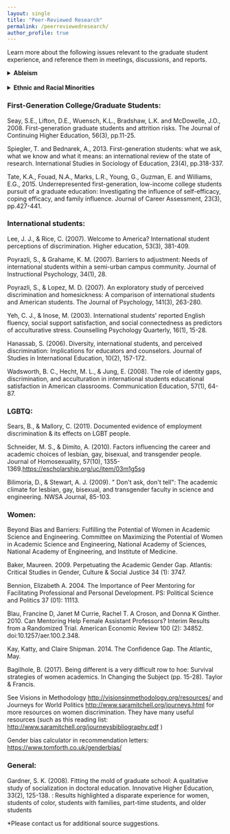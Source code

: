 ```yaml
---
layout: single
title: "Peer-Reviewed Research"
permalink: /peerreviewedresearch/
author_profile: true
---
```


Learn more about the following issues relevant to the graduate student experience, and reference them in meetings, discussions, and reports. 

<details>
  <summary>
    <b> Ableism </b>
  </summary>
<ul>
  <li> Brown, Nicole and Leigh, Jennifer S (2018). <a href="https://www.tandfonline.com/doi/full/10.1080/09687599.2018.1455627">Ableism in Academia: Where are the disabled and ill academics?</a> Disability and Society, 33 (6). </li>
  <li> Dolmage, J. T. (2017). <a href="https://www.press.umich.edu/9708722/academic_ableism">Academic Ableism: Disability and Higher Education.</a> University of Michigan Press. </li>
  <li> Hannam-Swain, S. (2018). <a href="https://www.tandfonline.com/doi/full/10.1080/09687599.2017.1375698">The additional labour of a disabled PhD student.</a> Disability & Society, 33(1), 138-142.</li> 
  </ul>
</details>

 <br>

<details>
  <summary>
    <b> Ethnic and Racial Minorities </b>
  </summary>
<ul>
  <li> Chavous, T. M., Rivas-Drake, D., Smalls, C., Griffin, T., & Cogburn, C. (2008). <a href="http://psycnet.apa.org/buy/2008-05171-002">Gender matters, too: The influences of school racial discrimination and racial identity on academic engagement outcomes among African American adolescents.</a> Developmental psychology, 44(3), 637. </li>
  <li> Makarova, E., & Birman, D. (2015). <a href="https://www.tandfonline.com/doi/abs/10.1080/00131881.2015.1058099">Cultural transition and academic achievement of students from ethnic minority backgrounds: a content analysis of empirical research on acculturation.</a> Educational Research, 57(3), 305-330. </li>
  <li> Schmader, T., Major, B., & Gramzow, R. H. (2001). <a href="https://spssi.onlinelibrary.wiley.com/doi/abs/10.1111/0022-4537.00203">Coping with ethnic stereotypes in the academic domain: Perceived injustice and psychological disengagement.</a> Journal of Social Issues, 57(1), 93-111. </li> 
  <li> Solorzano, D., Ceja, M., & Yosso, T. (2000). <a href="https://www.jstor.org/stable/2696265">Critical race theory, racial microaggressions, and campus racial climate: The experiences of African American college students.</a> Journal of Negro Education, 60-73. </li> 
  <li> Uma-Taylor, A. J. (2016). <a href="http://journals.sagepub.com/doi/abs/10.1177/0963721415627858">A post-racial society in which ethnic-racial discrimination still exists and has significant consequences for youths adjustment.</a> Current Directions in Psychological Science, 25(2), 111-118. </li> 
  </ul>
</details>


### First-Generation College/Graduate Students:

Seay, S.E., Lifton, D.E., Wuensch, K.L., Bradshaw, L.K. and McDowelle, J.O., 2008. First-generation graduate students and attrition risks. The Journal of Continuing Higher Education, 56(3), pp.11-25.

Spiegler, T. and Bednarek, A., 2013. First-generation students: what we ask, what we know and what it means: an international review of the state of research. International Studies in Sociology of Education, 23(4), pp.318-337.

Tate, K.A., Fouad, N.A., Marks, L.R., Young, G., Guzman, E. and Williams, E.G., 2015. Underrepresented first-generation, low-income college students pursuit of a graduate education: Investigating the influence of self-efficacy, coping efficacy, and family influence. Journal of Career Assessment, 23(3), pp.427-441.

### International students:

Lee, J. J., & Rice, C. (2007). Welcome to America? International student perceptions of discrimination. Higher education, 53(3), 381-409.

Poyrazli, S., & Grahame, K. M. (2007). Barriers to adjustment: Needs of international students within a semi-urban campus community. Journal of Instructional Psychology, 34(1), 28.

Poyrazli, S., & Lopez, M. D. (2007). An exploratory study of perceived discrimination and homesickness: A comparison of international students and American students. The Journal of Psychology, 141(3), 263-280.

Yeh, C. J., & Inose, M. (2003). International students' reported English fluency, social support satisfaction, and social connectedness as predictors of acculturative stress. Counselling Psychology Quarterly, 16(1), 15-28.

Hanassab, S. (2006). Diversity, international students, and perceived discrimination: Implications for educators and counselors. Journal of Studies in International Education, 10(2), 157-172.

Wadsworth, B. C., Hecht, M. L., & Jung, E. (2008). The role of identity gaps, discrimination, and acculturation in international students educational satisfaction in American classrooms. Communication Education, 57(1), 64-87.

### LGBTQ:

Sears, B., & Mallory, C. (2011). Documented evidence of employment discrimination & its effects on LGBT people.

Schneider, M. S., & Dimito, A. (2010). Factors influencing the career and academic choices of lesbian, gay, bisexual, and transgender people. Journal of Homosexuality, 57(10), 1355-1369.https://escholarship.org/uc/item/03m1g5sg 

Bilimoria, D., & Stewart, A. J. (2009). " Don't ask, don't tell": The academic climate for lesbian, gay, bisexual, and transgender faculty in science and engineering. NWSA Journal, 85-103. 


### Women:

Beyond Bias and Barriers: Fulfilling the Potential of Women in Academic Science and Engineering. Committee on Maximizing the Potential of Women in Academic Science and Engineering, National Academy of Sciences, National Academy of Engineering, and Institute of Medicine.

Baker, Maureen. 2009. Perpetuating the Academic Gender Gap. Atlantis: Critical Studies in Gender, Culture & Social Justice 34 (1): 3747.

Bennion, Elizabeth A. 2004. The Importance of Peer Mentoring for Facilitating Professional and Personal Development. PS: Political Science and Politics 37 (01): 11113.

Blau, Francine D, Janet M Currie, Rachel T. A Croson, and Donna K Ginther. 2010. Can Mentoring Help Female Assistant Professors? Interim Results from a Randomized Trial. American Economic Review 100 (2): 34852. doi:10.1257/aer.100.2.348.

Kay, Katty, and Claire Shipman. 2014. The Confidence Gap. The Atlantic, May.

Bagilhole, B. (2017). Being different is a very difficult row to hoe: Survival strategies of women academics. In Changing the Subject (pp. 15-28). Taylor & Francis.

See Visions in Methodology http://visionsinmethodology.org/resources/ and Journeys for World Politics http://www.saramitchell.org/journeys.html for more resources on women discrimination. They have many useful resources (such as this reading list: http://www.saramitchell.org/journeysbibliography.pdf )

Gender bias calculator in recommendation letters: https://www.tomforth.co.uk/genderbias/ 

### General:
Gardner, S. K. (2008). Fitting the mold of graduate school: A qualitative study of socialization in doctoral education. Innovative Higher Education, 33(2), 125-138. : Results highlighted a disparate experience for women, students of color, students with families, part-time students, and older students

*Please contact us for additional source suggestions.
